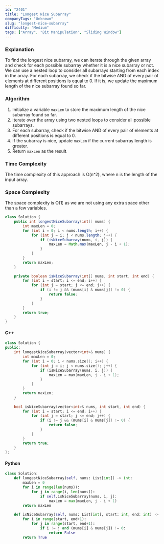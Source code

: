 ```yaml
---
id: "2401"
title: "Longest Nice Subarray"
companyTags: "Unknown"
slug: "longest-nice-subarray"
difficulty: "Medium"
tags: ["Array", "Bit Manipulation", "Sliding Window"]
---
```


### Explanation
To find the longest nice subarray, we can iterate through the given array and check for each possible subarray whether it is a nice subarray or not. We can use a nested loop to consider all subarrays starting from each index in the array. For each subarray, we check if the bitwise AND of every pair of elements at different positions is equal to 0. If it is, we update the maximum length of the nice subarray found so far.

### Algorithm
1. Initialize a variable `maxLen` to store the maximum length of the nice subarray found so far.
2. Iterate over the array using two nested loops to consider all possible subarrays.
3. For each subarray, check if the bitwise AND of every pair of elements at different positions is equal to 0.
4. If the subarray is nice, update `maxLen` if the current subarray length is greater.
5. Return `maxLen` as the result.

### Time Complexity
The time complexity of this approach is O(n^2), where n is the length of the input array.

### Space Complexity
The space complexity is O(1) as we are not using any extra space other than a few variables.

```java
class Solution {
    public int longestNiceSubarray(int[] nums) {
        int maxLen = 0;
        for (int i = 0; i < nums.length; i++) {
            for (int j = i; j < nums.length; j++) {
                if (isNiceSubarray(nums, i, j)) {
                    maxLen = Math.max(maxLen, j - i + 1);
                }
            }
        }
        return maxLen;
    }
    
    private boolean isNiceSubarray(int[] nums, int start, int end) {
        for (int i = start; i <= end; i++) {
            for (int j = start; j <= end; j++) {
                if (i != j && (nums[i] & nums[j]) != 0) {
                    return false;
                }
            }
        }
        return true;
    }
}
```

#### C++
```cpp
class Solution {
public:
    int longestNiceSubarray(vector<int>& nums) {
        int maxLen = 0;
        for (int i = 0; i < nums.size(); i++) {
            for (int j = i; j < nums.size(); j++) {
                if (isNiceSubarray(nums, i, j)) {
                    maxLen = max(maxLen, j - i + 1);
                }
            }
        }
        return maxLen;
    }
    
    bool isNiceSubarray(vector<int>& nums, int start, int end) {
        for (int i = start; i <= end; i++) {
            for (int j = start; j <= end; j++) {
                if (i != j && (nums[i] & nums[j]) != 0) {
                    return false;
                }
            }
        }
        return true;
    }
};
```

#### Python
```python
class Solution:
    def longestNiceSubarray(self, nums: List[int]) -> int:
        maxLen = 0
        for i in range(len(nums)):
            for j in range(i, len(nums)):
                if self.isNiceSubarray(nums, i, j):
                    maxLen = max(maxLen, j - i + 1)
        return maxLen
    
    def isNiceSubarray(self, nums: List[int], start: int, end: int) -> bool:
        for i in range(start, end+1):
            for j in range(start, end+1):
                if i != j and (nums[i] & nums[j]) != 0:
                    return False
        return True
```